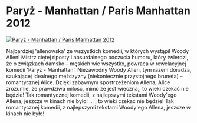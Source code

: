 Paryż - Manhattan / Paris Manhattan 2012 
=============
[![Paryż - Manhattan / Paris Manhattan 2012 ](http://vidos.pl/images/player.gif)](http://vidos.pl/paryz-manhattan-paris-manhattan-2012)

 Najbardziej 'allenowska' ze wszystkich komedii, w których wystąpił Woody Allen! Mistrz ciętej riposty i absurdalnego poczucia humoru, który twierdzi, że o związkach damsko – męskich wie wszystko, powraca w rewelacyjnej komedii 'Paryż - Manhattan'. Niezawodny Woody Allen, tym razem doradza, szukającej idealnego mężczyzny (niekoniecznie przystojnego bruneta) – romantycznej Alice. Dzięki zabawnym spostrzeżeniom Allena, Alice zrozumie, że prawdziwa miłość, mimo że jest wieczna,, to wieki czekać nie będzie! Tak romantycznej komedii, z najlepszymi tekstami Woody'ego Allena, jeszcze w kinach nie było!   ... , to wieki czekać nie będzie! Tak romantycznej komedii, z najlepszymi tekstami Woody'ego Allena, jeszcze w kinach nie było!

